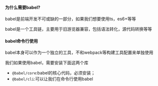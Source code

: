 #### 为什么需要babel?

babel是前端开发不可或缺的一部分，如果我们想要使用ts，es6+等等

babel是一个工具链，主要用于旧游览器兼容，包括语法转化，源代码转换等等

#### babel命令行使用

babel本身可以作为一个独立的工具，不和webpack等构建工具配置来单独使用

我们如果使用babel，需要安装下面这两个库

- `@babel/core`:babel的核心代码，必须安装；
- `@babel/cli`:可以让我们在命令行使用babel